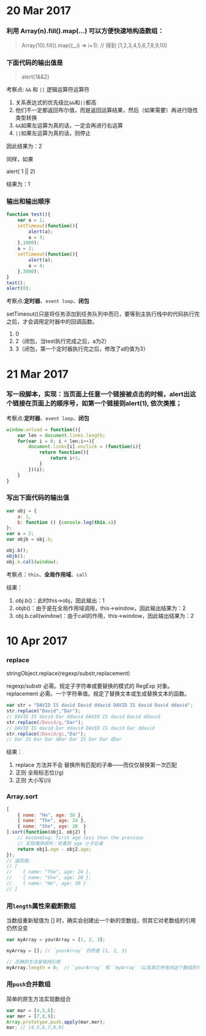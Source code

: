 # 20 Mar 2017

### 利用 Array(n).fill().map(...) 可以方便快速地构造数组：

> Array(10).fill().map((_,i) => i+1); // 得到 [1,2,3,4,5,6,7,8,9,10]

### 下面代码的输出值是

> alert(1&&2)

考察点: `&&` 和 `||` 逻辑运算符运算符
1. 关系表达式的优先级比`&&`和`||`都高
2. 他们不一定都返回布尔值，而是返回运算结果，然后（如果需要）再进行隐性类型转换
3. `&&`如果左运算为真的话，一定会再进行右运算
4. `||`如果左运算为真的话，则停止

因此结果为：2

同样，如果

alert( 1 || 2)

结果为：1

### 输出和输出顺序

```javascript
function test(){
    var a = 1;
    setTimeout(function(){
        alert(a);
        a = 3;
    },1000);
    a = 2;
    setTimeout(function(){
        alert(a);
        a = 4;
    },3000);
}
test();
alert(0);
```

考察点:**定时器**、``event loop``、**闭包**

setTimeout()只是将任务添加到任务队列中而已，要等到主执行栈中的代码执行完之后，才会调用定时器中的回调函数。
1. 0
2. 2（闭包，当test执行完成之后，a为2）
3. 3（闭包，第一个定时器执行完之后，修改了a的值为3）

# 21 Mar 2017

### 写一段脚本，实现：当页面上任意一个链接被点击的时候，alert出这个链接在页面上的顺序号，如第一个链接则alert(1), 依次类推；

考察点:**定时器**、``event loop``、**闭包**

```javascript
window.onload = function(){
    var len = document.links.length;
    for(var i = 0; i < len;i++){
        document.links[i].onclick = (function(i){
            return function(){
                return i+1;
            }
        })(i);
    }
}
```

### 写出下面代码的输出值

```javascript
var obj = {
    a: 1,
    b: function () {console.log(this.a)}
};
var a = 2;
var objb = obj.b;

obj.b();
objb();
obj.b.call(window);
```

考察点：``this``、**全局作用域**、``call``

结果：

1. obj.b()：此时this->obj，因此输出：1
2. objb()：由于是在全局作用域调用，this->window，因此输出结果为：2
3. obj.b.call(window)：由于call的作用，this->window，因此输出结果为：2

# 10 Apr 2017

### replace

stringObject.replace(regexp/substr,replacement)

  regexp/substr 必需。规定子字符串或要替换的模式的 RegExp 对象。
  replacement 必需。一个字符串值。规定了替换文本或生成替换文本的函数。

```javascript
var str = "DAVID IS david David ddavid DAVID IS david David ddavid";
str.replace("David","Dar");
// DAVID IS david Dar ddavid DAVID IS david David ddavid
str.replace(/David/g,"Dar");
// DAVID IS david Dar ddavid DAVID IS david Dar ddavid
str.replace(/David/gi,"Dar");
// Dar IS Dar Dar dDar Dar IS Dar Dar dDar
```

结果：

1. replace 方法并不会 替换所有匹配的子串——而仅仅替换第一次匹配
2. 正则  全局标志位(/g)
3. 正则  大小写(/i)


### Array.sort

```javascript
[
    { name: "He", age: 30 },
    { name: "The", age: 24 },
    { name: "She", age: 28  }
].sort(function(obj1, obj2) {
    // Ascending: first age less than the previous
    // 实现增序排列：前者的 age 小于后者
    return obj1.age - obj2.age;
});
// 返回值:  
// [
//    { name: "The", age: 24 },
//    { name: "She", age: 28 },
//    { name: "He", age: 30 }
// ]
```

### 用``length``属性来截断数组

当数组重新赋值为 [] 时，确实会创建出一个新的空数组，但其它对老数组的引用仍然没变

```javascript
var myArray = yourArray = [1, 2, 3];

myArray = []; // `yourArray` 仍然是 [1, 2, 3]

// 正确的方法是保持引用  
myArray.length = 0;  // `yourArray` 和 `myArray`（以及其它所有对这个数组的引用）都变成 [ ] 了
```

### 用``push``合并数组

简单的原生方法实现数组合

```javascript
var mar = [4,5,6];
var mer = [7,8,9];
Array.prototype.push.apply(mar,mer);
mar; // [4,5,6,7,8,9]
```